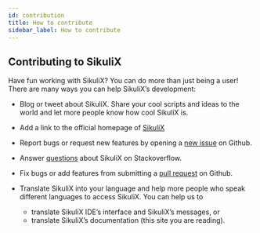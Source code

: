```yaml
---
id: contribution
title: How to contribute
sidebar_label: How to contribute
---
```


## Contributing to SikuliX

Have fun working with SikuliX? You can do more than just being a user! There are many ways you can help SikuliX’s development:

- Blog or tweet about SikuliX. Share your cool scripts and ideas to the world and let more people know how cool SikuliX is.

- Add a link to the official homepage of [SikuliX](http://sikulix.com)

- Report bugs or request new features by opening a [new issue](https://github.com/RaiMan/SikuliX1/issues) on Github.

- Answer [questions](https://stackoverflow.com/questions/tagged/sikuli-x) about SikuliX on Stackoverflow. 

- Fix bugs or add features from submitting a [pull request](https://github.com/RaiMan/SikuliX1/pulls) on Github.

- Translate SikuliX into your language and help more people who speak different languages to access SikuliX. You can help us to

   - translate SikuliX IDE’s interface and SikuliX’s messages, or
   - translate SikuliX’s documentation (this site you are reading).
  